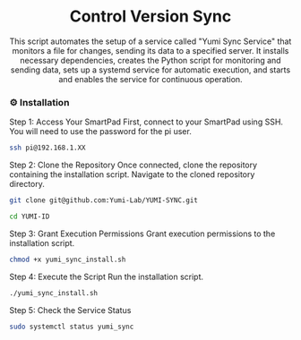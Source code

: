<div align='center'>

<h1>Control Version Sync</h1>
<p>This script automates the setup of a service called "Yumi Sync Service" that monitors a file for changes, sending its data to a specified server. It installs necessary dependencies, creates the Python script for monitoring and sending data, sets up a systemd service for automatic execution, and starts and enables the service for continuous operation.</p>

</div>

### :gear: Installation

Step 1: Access Your SmartPad First, connect to your SmartPad using SSH. You will need to use the password for the pi user.
```bash
ssh pi@192.168.1.XX
```
Step 2: Clone the Repository Once connected, clone the repository containing the installation script. Navigate to the cloned repository directory.
```bash
git clone git@github.com:Yumi-Lab/YUMI-SYNC.git
```

```bash
cd YUMI-ID
```

Step 3: Grant Execution Permissions Grant execution permissions to the installation script.
```bash
chmod +x yumi_sync_install.sh
```
Step 4: Execute the Script Run the installation script.
```bash
./yumi_sync_install.sh
```
Step 5: Check the Service Status
```bash
sudo systemctl status yumi_sync
```
